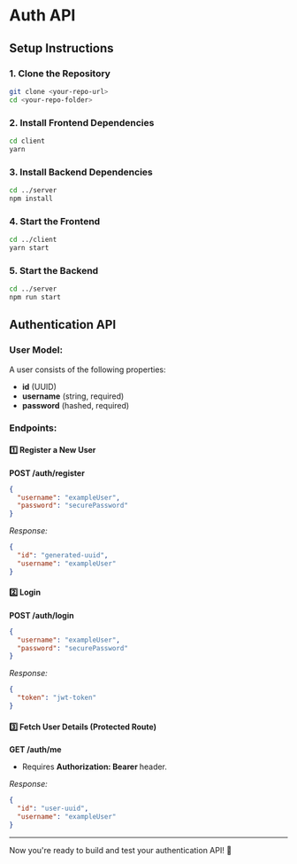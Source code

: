 # Auth API

## Setup Instructions

### 1. Clone the Repository
```sh
git clone <your-repo-url>
cd <your-repo-folder>
```

### 2. Install Frontend Dependencies
```sh
cd client
yarn
```

### 3. Install Backend Dependencies
```sh
cd ../server
npm install
```

### 4. Start the Frontend
```sh
cd ../client
yarn start
```

### 5. Start the Backend
```sh
cd ../server
npm run start
```

## Authentication API

### User Model:
A user consists of the following properties:
- **id** (UUID)
- **username** (string, required)
- **password** (hashed, required)

### Endpoints:

#### 1️⃣ Register a New User
**POST /auth/register**
```json
{
  "username": "exampleUser",
  "password": "securePassword"
}
```
_Response:_
```json
{
  "id": "generated-uuid",
  "username": "exampleUser"
}
```

#### 2️⃣ Login
**POST /auth/login**
```json
{
  "username": "exampleUser",
  "password": "securePassword"
}
```
_Response:_
```json
{
  "token": "jwt-token"
}
```

#### 3️⃣ Fetch User Details (Protected Route)
**GET /auth/me**
- Requires **Authorization: Bearer <JWT-Token>** header.

_Response:_
```json
{
  "id": "user-uuid",
  "username": "exampleUser"
}
```

---
Now you're ready to build and test your authentication API! 🚀


